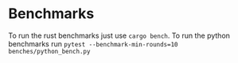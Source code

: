 # Benchmarks

To run the rust benchmarks just use `cargo bench`.
To run the python benchmarks run `pytest --benchmark-min-rounds=10 benches/python_bench.py`